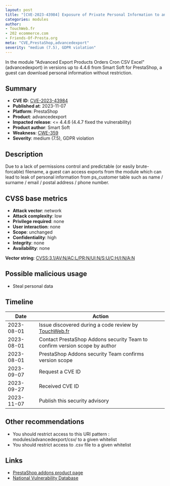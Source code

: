 ```yaml
---
layout: post
title: "[CVE-2023-43984] Exposure of Private Personal Information to an Unauthorized Actor in Smart Soft - Advanced Export Products Orders Cron CSV Excel module for PrestaShop"
categories: modules
author:
- TouchWeb.fr
- 202 ecommerce.com
- Friends-Of-Presta.org
meta: "CVE,PrestaShop,advancedexport"
severity: "medium (7.5), GDPR violation"
---
```


In the module "Advanced Export Products Orders Cron CSV Excel" (advancedexport) in versions up to 4.4.6 from Smart Soft for PrestaShop, a guest can download personal information without restriction.

## Summary

* **CVE ID**: [CVE-2023-43984](https://cve.mitre.org/cgi-bin/cvename.cgi?name=CVE-2023-43984)
* **Published at**: 2023-11-07
* **Platform**: PrestaShop
* **Product**: advancedexport
* **Impacted release**: <= 4.4.6 (4.4.7 fixed the vulnerability)
* **Product author**: Smart Soft
* **Weakness**: [CWE-359](https://cwe.mitre.org/data/definitions/359.html)
* **Severity**: medium (7.5), GDPR violation

## Description

Due to a lack of permissions control and predictable (or easily brute-forcable) filename, a guest can access exports from the module which can lead to leak of personal information from ps_customer table such as name / surname / email / postal address / phone number.


## CVSS base metrics

* **Attack vector**: network
* **Attack complexity**: low
* **Privilege required**: none
* **User interaction**: none
* **Scope**: unchanged
* **Confidentiality**: high
* **Integrity**: none
* **Availability**: none

**Vector string**: [CVSS:3.1/AV:N/AC:L/PR:N/UI:N/S:U/C:H/I:N/A:N](https://nvd.nist.gov/vuln-metrics/cvss/v3-calculator?vector=AV:N/AC:L/PR:N/UI:N/S:U/C:H/I:N/A:N)

## Possible malicious usage

* Steal personal data

## Timeline

| Date | Action |
|--|--|
| 2023-08-01 | Issue discovered during a code review by [TouchWeb.fr](https://www.touchweb.fr) |
| 2023-08-01 | Contact PrestaShop Addons security Team to confirm version scope by author |
| 2023-08-01 | PrestaShop Addons security Team confirms version scope |
| 2023-09-07 | Request a CVE ID |
| 2023-09-27 | Received CVE ID |
| 2023-11-07 | Publish this security advisory |

## Other recommendations

* You should restrict access to this URI pattern : modules/advancedexport/csv/ to a given whitelist
* You should restrict access to .csv file to a given whitelist

## Links

* [PrestaShop addons product page](https://addons.prestashop.com/en/data-import-export/6927-advanced-export-products-orders-cron-csv-excel.html)
* [National Vulnerability Database](https://nvd.nist.gov/vuln/detail/CVE-2023-43984)
